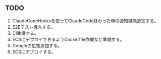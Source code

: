 
## TODO
1. ClaudeCodeHooksを使ってClaudeCode終わった時の通知機能追加する。
2. E2Eテスト導入する。
3. CI準備する。
4. ECSにデプロイできるようDockerfile作成など準備する。
5. Googleの広告追加する。
6. ECSにデプロイする。